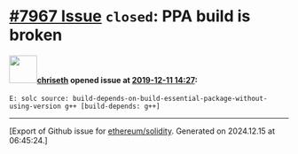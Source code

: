 # [\#7967 Issue](https://github.com/ethereum/solidity/issues/7967) `closed`: PPA build is broken

#### <img src="https://avatars.githubusercontent.com/u/9073706?v=4" width="50">[chriseth](https://github.com/chriseth) opened issue at [2019-12-11 14:27](https://github.com/ethereum/solidity/issues/7967):

```
E: solc source: build-depends-on-build-essential-package-without-using-version g++ [build-depends: g++]
```




-------------------------------------------------------------------------------



[Export of Github issue for [ethereum/solidity](https://github.com/ethereum/solidity). Generated on 2024.12.15 at 06:45:24.]
